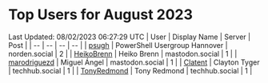 # Top Users for August 2023
Last Updated: 08/02/2023 06:27:29 UTC
| User | Display Name | Server | Post |
| -- | -- | -- | -- |
| [psugh](https://norden.social/@psugh) | PowerShell Usergroup Hannover | norden.social | 2 |
| [HeikoBrenn](https://mastodon.social/@HeikoBrenn) | Heiko Brenn | mastodon.social | 1 |
| [marodriguezd](https://mastodon.social/@marodriguezd) | Miguel Ángel | mastodon.social | 1 |
| [Clatent](https://techhub.social/@Clatent) | Clayton Tyger | techhub.social | 1 |
| [TonyRedmond](https://techhub.social/@TonyRedmond) | Tony Redmond | techhub.social | 1 |

